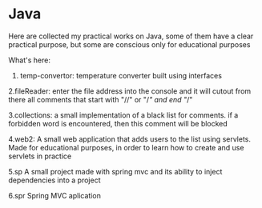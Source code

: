 # Java
Here are collected my practical works on Java, some of them have a clear practical purpose,
but some are conscious only for educational purposes

What's here:


1. temp-convertor: 
temperature converter built using interfaces

2.fileReader:
enter the file address into the console and it will cutout from
there all comments that start with "//" or "/*" and end "*/"

3.collections:
a small implementation of a black list for comments.
if a forbidden word is encountered, then this comment will be blocked

4.web2:
A small web application that adds users to the list using servlets.
Made for educational purposes, in order to learn how to create and use servlets in practice

5.sp
A small project made with spring mvc and its ability to inject dependencies into a project

6.spr
Spring MVC aplication
